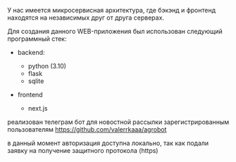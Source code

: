У нас имеется микросервисная архитектура, где бэкэнд и фронтенд находятся на независимых друг от друга серверах. 

Для создания данного WEB-приложения был использован следующий программный стек:
- backend:
    - python (3.10)
    - flask
    - sqlite 
  
- frontend
    - next.js

реализован телеграм бот для новостной рассылки зарегистрированным пользователям
https://github.com/valerrkaaa/agrobot

в данный момент авторизация доступна локально, так как подали заявку на получение защитного протокола (https)



